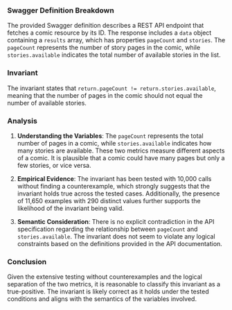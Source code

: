 ### Swagger Definition Breakdown
The provided Swagger definition describes a REST API endpoint that fetches a comic resource by its ID. The response includes a `data` object containing a `results` array, which has properties `pageCount` and `stories`. The `pageCount` represents the number of story pages in the comic, while `stories.available` indicates the total number of available stories in the list.

### Invariant
The invariant states that `return.pageCount != return.stories.available`, meaning that the number of pages in the comic should not equal the number of available stories.

### Analysis
1. **Understanding the Variables**: The `pageCount` represents the total number of pages in a comic, while `stories.available` indicates how many stories are available. These two metrics measure different aspects of a comic. It is plausible that a comic could have many pages but only a few stories, or vice versa.

2. **Empirical Evidence**: The invariant has been tested with 10,000 calls without finding a counterexample, which strongly suggests that the invariant holds true across the tested cases. Additionally, the presence of 11,650 examples with 290 distinct values further supports the likelihood of the invariant being valid.

3. **Semantic Consideration**: There is no explicit contradiction in the API specification regarding the relationship between `pageCount` and `stories.available`. The invariant does not seem to violate any logical constraints based on the definitions provided in the API documentation.

### Conclusion
Given the extensive testing without counterexamples and the logical separation of the two metrics, it is reasonable to classify this invariant as a true-positive. The invariant is likely correct as it holds under the tested conditions and aligns with the semantics of the variables involved.
